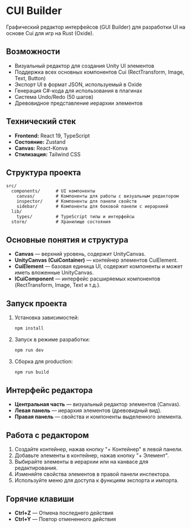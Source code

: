 # CUI Builder

Графический редактор интерфейсов (GUI Builder) для разработки UI на основе Cui для игр на Rust (Oxide).

## Возможности

- Визуальный редактор для создания Unity UI элементов
- Поддержка всех основных компонентов Cui (RectTransform, Image, Text, Button)
- Экспорт UI в формат JSON, используемый в Oxide
- Генерация C#-кода для использования в плагинах
- Система Undo/Redo (50 шагов)
- Древовидное представление иерархии элементов

## Технический стек

- **Frontend:** React 19, TypeScript
- **Состояние:** Zustand
- **Canvas:** React-Konva
- **Стилизация:** Tailwind CSS

## Структура проекта

```
src/
  components/      # UI компоненты
    canvas/        # Компоненты для работы с визуальным редактором
    inspector/     # Компоненты для панели свойств
    sidebar/       # Компоненты для боковой панели с иерархией
  lib/
    types/         # TypeScript типы и интерфейсы
  store/           # Хранилище состояния
```

## Основные понятия и структура

* **Canvas** — верхний уровень, содержит UnityCanvas.
* **UnityCanvas (CuiContainer)** — контейнер элементов CuiElement.
* **CuiElement** — базовая единица UI, содержит компоненты и может иметь вложенные UnityCanvas.
* **ICuiComponent** — интерфейс расширяемых компонентов (RectTransform, Image, Text и т.д.).

## Запуск проекта

1. Установка зависимостей:
   ```bash
   npm install
   ```

2. Запуск в режиме разработки:
   ```bash
   npm run dev
   ```

3. Сборка для production:
   ```bash
   npm run build
   ```

## Интерфейс редактора

- **Центральная часть** — визуальный редактор элементов (Canvas).
- **Левая панель** — иерархия элементов (древовидный вид).
- **Правая панель** — свойства и компоненты выделенного элемента.

## Работа с редактором

1. Создайте контейнер, нажав кнопку "+ Контейнер" в левой панели.
2. Добавьте элементы в контейнер, нажав кнопку "+ Элемент".
3. Выбирайте элементы в иерархии или на канвасе для редактирования.
4. Изменяйте свойства элементов в правой панели инспектора.
5. Используйте меню для доступа к функциям экспорта и импорта.

## Горячие клавиши

- **Ctrl+Z** — Отмена последнего действия
- **Ctrl+Y** — Повтор отмененного действия
